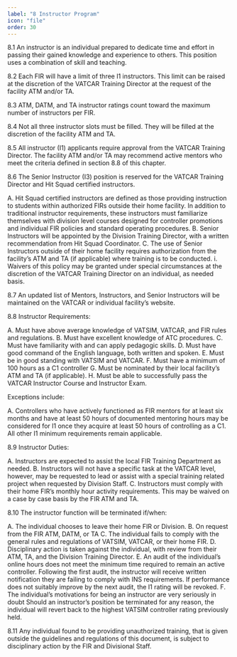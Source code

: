 ```yaml
---
label: "8 Instructor Program"
icon: "file"
order: 30
---
```


8.1 An instructor is an individual prepared to dedicate time and effort in passing their gained knowledge and experience to others. This position uses a combination of skill and teaching.

8.2 Each FIR will have a limit of three I1 instructors. This limit can be raised at the discretion of the VATCAR Training Director at the request of the facility ATM and/or TA.

8.3 ATM, DATM, and TA instructor ratings count toward the maximum number of instructors per FIR.

8.4 Not all three instructor slots must be filled. They will be filled at the discretion of the facility ATM and TA.

8.5 All instructor (I1) applicants require approval from the VATCAR Training Director. The facility ATM and/or TA may recommend active mentors who meet the criteria defined in section 8.8 of this chapter.

8.6 The Senior Instructor (I3) position is reserved for the VATCAR Training Director and Hit Squad certified instructors.

A. Hit Squad certified instructors are defined as those providing instruction to students within authorized FIRs outside their home facility. In addition to traditional instructor requirements, these instructors must familiarize themselves with division level courses designed for controller promotions and individual FIR policies and standard operating procedures.
B. Senior Instructors will be appointed by the Division Training Director, with a written recommendation from Hit Squad Coordinator.
C. The use of Senior Instructors outside of their home facility requires authorization from the facility’s ATM and TA (if applicable) where training is to be conducted.
    i. Waivers of this policy may be granted under special circumstances at the discretion of the VATCAR Training Director on an individual, as needed basis.

8.7 An updated list of Mentors, Instructors, and Senior Instructors will be maintained on the VATCAR or individual facility’s website.

8.8 Instructor Requirements:

A. Must have above average knowledge of VATSIM, VATCAR, and FIR rules and regulations.
B. Must have excellent knowledge of ATC procedures.
C. Must have familiarity with and can apply pedagogic skills.
D. Must have good command of the English language, both written and spoken.
E. Must be in good standing with VATSIM and VATCAR.
F. Must have a minimum of 100 hours as a C1 controller
G. Must be nominated by their local facility’s ATM and TA (if applicable).
H. Must be able to successfully pass the VATCAR Instructor Course and Instructor Exam.

Exceptions include:

A. Controllers who have actively functioned as FIR mentors for at least six months and have at least 50 hours of documented mentoring hours may be considered for I1 once they acquire at least 50 hours of controlling as a C1. All other I1 minimum requirements remain applicable.

8.9 Instructor Duties:

A. Instructors are expected to assist the local FIR Training Department as needed.
B. Instructors will not have a specific task at the VATCAR level, however, may be requested to lead or assist with a special training related project when requested by Division Staff.
C. Instructors must comply with their home FIR’s monthly hour activity requirements. This may be waived on a case by case basis by the FIR ATM and TA.

8.10 The instructor function will be terminated if/when:

A. The individual chooses to leave their home FIR or Division.
B. On request from the FIR ATM, DATM, or TA
C. The individual fails to comply with the general rules and regulations of VATSIM, VATCAR, or their home FIR.
D. Disciplinary action is taken against the individual, with review from their ATM, TA, and the Division Training Director.
E. An audit of the individual’s online hours does not meet the minimum time required to remain an active controller. Following the first audit, the instructor will receive written notification they are failing to comply with INS requirements. If performance does not suitably improve by the next audit, the I1 rating will be revoked.
F. The individual’s motivations for being an instructor are very seriously in doubt Should an instructor’s position be terminated for any reason, the individual will revert back to the highest VATSIM controller rating previously held.

8.11 Any individual found to be providing unauthorized training, that is given outside the guidelines and regulations of this document, is subject to disciplinary action by the FIR and Divisional Staff.